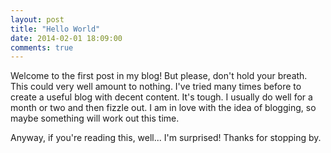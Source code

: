```yaml
---
layout: post
title: "Hello World"
date: 2014-02-01 18:09:00
comments: true
---
```


Welcome to the first post in my blog! But please, don't hold your breath. This could very well amount to nothing. I've tried many times before to create a useful blog with decent content. It's tough. I usually do well for a month or two and then fizzle out. I am in love with the idea of blogging, so maybe something will work out this time.

Anyway, if you're reading this, well... I'm surprised! Thanks for stopping by.